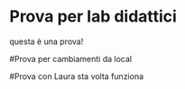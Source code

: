 # Prova per lab didattici

questa è una prova!


#Prova per cambiamenti da local

#Prova con Laura
sta volta funziona